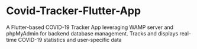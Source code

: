 # Covid-Tracker-Flutter-App
A Flutter-based COVID-19 Tracker App leveraging WAMP server and phpMyAdmin for backend database management. Tracks and displays real-time COVID-19 statistics and user-specific data
